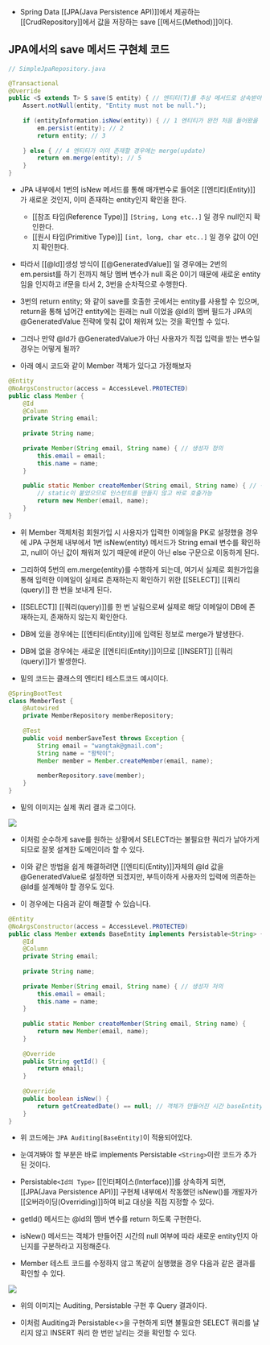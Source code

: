 
- Spring Data [[JPA(Java Persistence API)]]에서 제공하는 [[CrudRepository]]에서 값을 저장하는 save [[메서드(Method)]]이다.

## JPA에서의 save 메서드 구현체 코드

```java
// SimpleJpaRepository.java

@Transactional
@Override
public <S extends T> S save(S entity) { // 엔티티(T)를 추상 메서드로 상속받아 S를 정의
	Assert.notNull(entity, "Entity must not be null.");
	
	if (entityInformation.isNew(entity)) { // 1 엔티티가 완전 처음 들어왔을 때는 insert(create)
		em.persist(entity); // 2
		return entity; // 3
	
	} else { // 4 엔티티가 이미 존재할 경우에는 merge(update)
		return em.merge(entity); // 5 
	}
}
```

- JPA 내부에서 1번의 isNew 메서드를 통해 매개변수로 들어온 [[엔티티(Entity)]]가 새로운 것인지, 이미 존재하는 entity인지 확인을 한다.
	- [[참조 타입(Reference Type)]] `[String, Long etc..]` 일 경우 null인지 확인한다.
	- [[원시 타입(Primitive Type)]] `[int, long, char etc..]` 일 경우 값이 0인지 확인한다.

- 따라서 [[@Id]]생성 방식이 [[@GeneratedValue]] 일 경우에는 2번의 em.persist를 하기 전까지 해당 멤버 변수가 null 혹은 0이기 때문에 새로운 entity임을 인지하고 if문을 타서 2, 3번을 순차적으로 수행한다.
- 3번의 return entity; 와 같이 save를 호출한 곳에서는 entity를 사용할 수 있으며, return을 통해 넘어간 entity에는 원래는 null 이었을 @Id의 멤버 필드가 JPA의 @GeneratedValue 전략에 맞춰 값이 채워져 있는 것을 확인할 수 있다.

- 그러나 만약 @Id가 @GeneratedValue가 아닌 사용자가 직접 입력을 받는 변수일 경우는 어떻게 될까?

- 아래 예시 코드와 같이 Member 객체가 있다고 가정해보자

```java
@Entity
@NoArgsConstructor(access = AccessLevel.PROTECTED)
public class Member {
    @Id
    @Column
    private String email;
    
    private String name;
    
    private Member(String email, String name) { // 생성자 정의
        this.email = email;
        this.name = name;
    }
    
    public static Member createMember(String email, String name) { // 생성자 메서드 호출
	    // static이 붙었으므로 인스턴트를 만들지 않고 바로 호출가능
        return new Member(email, name);
    }
}
```

- 위 Member 객체처럼 회원가입 시 사용자가 입력한 이메일을 PK로 설정했을 경우에 JPA 구현체 내부에서 1번 isNew(entity) 메서드가 String email 변수를 확인하고, null이 아닌 값이 채워져 있기 때문에 if문이 아닌 else 구문으로 이동하게 된다.
- 그리하여 5번의 em.merge(entity)를 수행하게 되는데, 여기서 실제로 회원가입을 통해 입력한 이메일이 실제로 존재하는지 확인하기 위한 [[SELECT]] [[쿼리(query)]] 한 번을 보내게 된다.

- [[SELECT]] [[쿼리(query)]]를 한 번 날림으로써 실제로 해당 이메일이 DB에 존재하는지, 존재하지 않는지 확인한다.

- DB에 있을 경우에는 [[엔티티(Entity)]]에 입력된 정보로 merge가 발생한다.
- DB에 없을 경우에는 새로운 [[엔티티(Entity)]]이므로 [[INSERT]] [[쿼리(query)]]가 발생한다.

- 밑의 코드는 클래스의 엔티티 테스트코드 예시이다.
```java
@SpringBootTest
class MemberTest {
	@Autowired
	private MemberRepository memberRepository;
	
	@Test
	public void memberSaveTest throws Exception {
		String email = "wangtak@gmail.com";
		String name = "왕탁이";
		Member member = Member.createMember(email, name);
		
		memberRepository.save(member);
	}
}
```

- 밑의 이미지는 실제 쿼리 결과 로그이다.

![](https://blog.kakaocdn.net/dn/TIckD/btrmbWhMAQ1/rz5xnmhZI4hlo7ttB480c0/img.png)

- 이처럼 순수하게 save를 원하는 상황에서 SELECT라는 불필요한 쿼리가 날아가게 되므로 잘못 설계한 도메인이라 할 수 있다.
- 이와 같은 방법을 쉽게 해결하려면 [[엔티티(Entity)]]자체의 @Id 값을 @GeneratedValue로 설정하면 되겠지만, 부득이하게 사용자의 입력에 의존하는 @Id를 설계해야 할 경우도 있다.

- 이 경우에는 다음과 같이 해결할 수 있습니다.

```java
@Entity
@NoArgsConstructor(access = AccessLevel.PROTECTED)
public class Member extends BaseEntity implements Persistable<String> {
    @Id
    @Column
    private String email;
    
    private String name;
    
    private Member(String email, String name) { // 생성자 저의
        this.email = email;
        this.name = name;
    }
    
    public static Member createMember(String email, String name) {
        return new Member(email, name);
    }
    
    @Override
    public String getId() {
        return email;
    }
    
    @Override
    public boolean isNew() {
        return getCreatedDate() == null; // 객체가 만들어진 시간 baseEntity에 존재함
    }
}
```

- 위 코드에는 `JPA Auditing[BaseEntity]`이 적용되어있다.

- 눈여겨봐야 할 부분은 바로 implements Persistable `<String>`이란 코드가 추가된 것이다.
- Persistable`<Id의 Type>` [[인터페이스(Interface)]]를 상속하게 되면, [[JPA(Java Persistence API)]] 구현체 내부에서 작동했던 isNew()를 개발자가 [[오버라이딩(Overriding)]]하여 비교 대상을 직접 지정할 수 있다.

- getId() 메서드는 @Id의 멤버 변수를 return 하도록 구현한다.
- isNew() 메서드는 객체가 만들어진 시간의 null 여부에 따라 새로운 entity인지 아닌지를 구분하라고 지정해준다.

- Member 테스트 코드를 수정하지 않고 똑같이 실행했을 경우 다음과 같은 결과를 확인할 수 있다.

![](https://blog.kakaocdn.net/dn/bmtMKh/btrmcLmR4eV/bkra2cqfwyZQ9jmmqqkks1/img.png)

- 위의 이미지는 Auditing, Persistable 구현 후 Query 결과이다.

- 이처럼 Auditing과 Persistable<>을 구현하게 되면 불필요한 SELECT 쿼리를 날리지 않고 INSERT 쿼리 한 번만 날리는 것을 확인할 수 있다.

